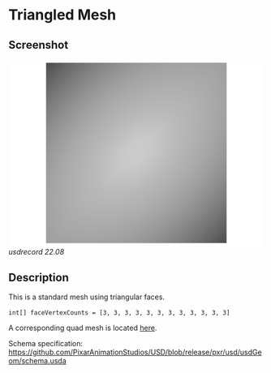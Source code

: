 # Triangled Mesh

## Screenshot

![screenshot](screenshots/triangles_usdrecord_22.08.png)
_usdrecord 22.08_

## Description

This is a standard mesh using triangular faces.

```usda
int[] faceVertexCounts = [3, 3, 3, 3, 3, 3, 3, 3, 3, 3, 3, 3]
```

A corresponding quad mesh is located [here](../quad_mesh/).

Schema specification: <https://github.com/PixarAnimationStudios/USD/blob/release/pxr/usd/usdGeom/schema.usda>
